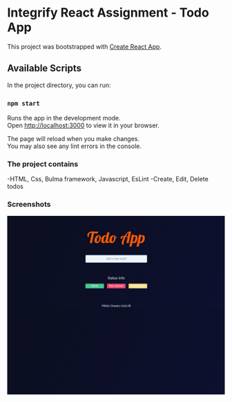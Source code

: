 # Integrify React Assignment - Todo App

This project was bootstrapped with [Create React App](https://github.com/facebook/create-react-app).

## Available Scripts

In the project directory, you can run:

### `npm start`

Runs the app in the development mode.\
Open [http://localhost:3000](http://localhost:3000) to view it in your browser.

The page will reload when you make changes.\
You may also see any lint errors in the console.

### The project contains

-HTML, Css, Bulma framework, Javascript, EsLint
-Create, Edit, Delete todos

### Screenshots
![Alt text](https://github.com/miklosoravecz/todoApp/blob/main/src/screenshots/1.jpg "Main page")
